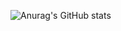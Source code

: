 ![Anurag's GitHub stats](https://github-readme-stats.vercel.app/api?username=anuraghazra&theme=dark&show_icons=true)

